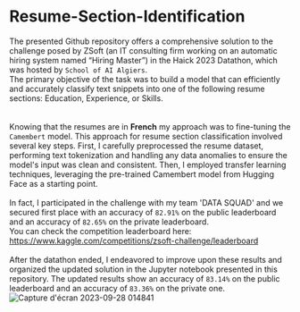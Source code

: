 # Resume-Section-Identification
The presented Github repository offers a comprehensive solution to the challenge posed by ZSoft (an IT consulting firm working on an automatic hiring system named “Hiring Master”) in the Haick 2023 Datathon, which was hosted by `School of AI Algiers`.<br>
The primary objective of the task was to build a model that can efficiently and accurately classify text snippets into one of the following resume sections: Education, Experience, or Skills.<br><br><br>
Knowing that the resumes are in <b>French</b> my approach was to fine-tuning the `Camembert` model. This approach for resume section classification involved several key steps. First, I carefully preprocessed the resume dataset, performing text tokenization and handling any data anomalies to ensure the model's input was clean and consistent. Then, I employed transfer learning techniques, leveraging the pre-trained Camembert model from Hugging Face as a starting point. <br><br>
In fact, I participated in the challenge with my team 'DATA SQUAD' and we secured first place with an accuracy of `82.91%` on the public leaderboard and an accuracy of `82.65%` on the private leaderboard.<br>
You can check the competition leaderboard here: https://www.kaggle.com/competitions/zsoft-challenge/leaderboard <br><br>
After the datathon ended, I endeavored to improve upon these results and organized the updated solution in the Jupyter notebook presented in this repository. The updated results show an accuracy of `83.14%` on the public leaderboard and an accuracy of `83.36%` on the private one.<br>
![Capture d'écran 2023-09-28 014841](https://github.com/mehdi0807/Resume-Section-Identification/assets/92737907/d8619ad8-18cc-4191-87d6-6418fbd55e3d)
